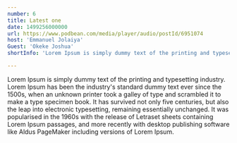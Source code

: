 ```yaml
---
number: 6
title: Latest one
date: 1499256000000
url: https://www.podbean.com/media/player/audio/postId/6951074
host: 'Emmanuel Jolaiya'
Guest: 'Okeke Joshua'
shortInfo: 'Lorem Ipsum is simply dummy text of the printing and typesetting industry.'

---
```


Lorem Ipsum is simply dummy text of the printing and typesetting industry. Lorem Ipsum has been the industry's standard dummy text ever since the 1500s, when an unknown printer took a galley of type and scrambled it to make a type specimen book. It has survived not only five centuries, but also the leap into electronic typesetting, remaining essentially unchanged. It was popularised in the 1960s with the release of Letraset sheets containing Lorem Ipsum passages, and more recently with desktop publishing software like Aldus PageMaker including versions of Lorem Ipsum.